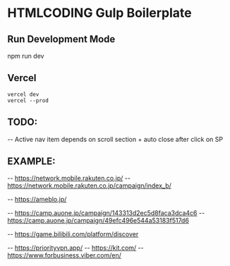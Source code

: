 # HTMLCODING Gulp Boilerplate

## Run Development Mode
npm run dev

## Vercel
```
vercel dev
vercel --prod
```

## TODO:
-- Active nav item depends on scroll section + auto close after click on SP


## EXAMPLE:
-- https://network.mobile.rakuten.co.jp/
-- https://network.mobile.rakuten.co.jp/campaign/index_b/


-- https://ameblo.jp/

-- https://camp.auone.jp/campaign/143313d2ec5d8faca3dca4c6
-- https://camp.auone.jp/campaign/49efc496e544a53183f517d6

-- https://game.bilibili.com/platform/discover


-- https://priorityvpn.app/
-- https://kit.com/
-- https://www.forbusiness.viber.com/en/

